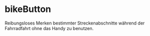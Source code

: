 # bikeButton
Reibungsloses Merken bestimmter Streckenabschnitte während der Fahrradfahrt ohne das Handy zu benutzen.
